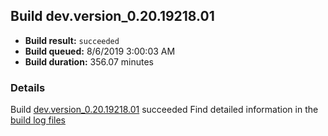 ## Build dev.version_0.20.19218.01
- **Build result:** `succeeded`
- **Build queued:** 8/6/2019 3:00:03 AM
- **Build duration:** 356.07 minutes
### Details
Build [dev.version_0.20.19218.01](https://winappstudio.visualstudio.com/web/build.aspx?pcguid=a4ef43be-68ce-4195-a619-079b4d9834c2&builduri=vstfs%3a%2f%2f%2fBuild%2fBuild%2f30228) succeeded
Find detailed information in the [build log files](https://uwpctdiags.blob.core.windows.net/buildlogs/dev.version_0.20.19218.01_logs.zip)
